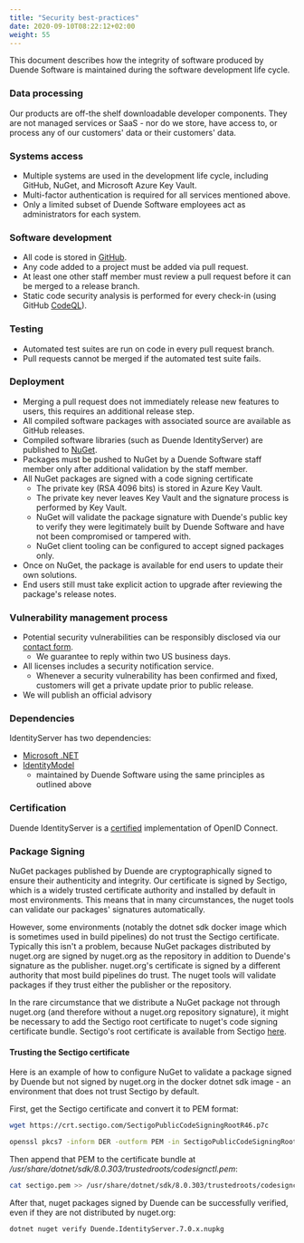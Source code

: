 ```yaml
---
title: "Security best-practices"
date: 2020-09-10T08:22:12+02:00
weight: 55
---
```


This document describes how the integrity of software produced by Duende Software is maintained during the software development life cycle.

### Data processing
Our products are off-the shelf downloadable developer components. They are not managed services or SaaS - nor do we store, have access to, or process any of our customers' data or their customers' data.

### Systems access

* Multiple systems are used in the development life cycle, including GitHub, NuGet, and Microsoft Azure Key Vault.
* Multi-factor authentication is required for all services mentioned above.
* Only a limited subset of Duende Software employees act as administrators for each system.


### Software development

* All code is stored in [GitHub](https://github.com/duendesoftware).
* Any code added to a project must be added via pull request.
* At least one other staff member must review a pull request before it can be merged to a release branch.
* Static code security analysis is performed for every check-in (using GitHub [CodeQL](https://codeql.github.com/)).


### Testing

* Automated test suites are run on code in every pull request branch.
* Pull requests cannot be merged if the automated test suite fails.


### Deployment

* Merging a pull request does not immediately release new features to users, this requires an additional release step.
* All compiled software packages with associated source are available as GitHub releases.
* Compiled software libraries (such as Duende IdentityServer) are published to [NuGet](https://www.nuget.org/).
* Packages must be pushed to NuGet by a Duende Software staff member only after additional validation by the staff member.
* All NuGet packages are signed with a code signing certificate
   * The private key (RSA 4096 bits) is stored in Azure Key Vault. 
   * The private key never leaves Key Vault and the signature process is performed by Key Vault.
   * NuGet will validate the package signature with Duende's public key to verify they were legitimately built by Duende Software and have not been compromised or tampered with.
   * NuGet client tooling can be configured to accept signed packages only.
* Once on NuGet, the package is available for end users to update their own solutions.
* End users still must take explicit action to upgrade after reviewing the package's release notes.

### Vulnerability management process

* Potential security vulnerabilities can be responsibly disclosed via our [contact form](https://duendesoftware.com/contact).
   * We guarantee to reply within two US business days.
* All licenses includes a security notification service.
   * Whenever a security vulnerability has been confirmed and fixed, customers will get a private update prior to public release.
* We will publish an official advisory

### Dependencies

IdentityServer has two dependencies:

* [Microsoft .NET](https://dot.net)
* [IdentityModel](https://github.com/IdentityModel)
   * maintained by Duende Software using the same principles as outlined above

### Certification

Duende IdentityServer is a [certified](https://openid.net/certification/) implementation of OpenID Connect.

### Package Signing

NuGet packages published by Duende are cryptographically signed to ensure their
authenticity and integrity. Our certificate is signed by Sectigo, which is a widely
trusted certificate authority and installed by default in most environments. This means
that in many circumstances, the nuget tools can validate our packages' signatures
automatically.

However, some environments (notably the dotnet sdk docker image which is sometimes used in
build pipelines) do not trust the Sectigo certificate. Typically this isn't a problem,
because NuGet packages distributed by nuget.org are signed by nuget.org as the repository
in addition to Duende's signature as the publisher. nuget.org's certificate is signed by a
different authority that most build pipelines do trust. The nuget tools will validate
packages if they trust either the publisher or the repository.

In the rare circumstance that we distribute a NuGet package not through nuget.org (and
therefore without a nuget.org repository signature), it might be necessary to add the
Sectigo root certificate to nuget's code signing certificate bundle. Sectigo's root
certificate is available from Sectigo
[here](https://crt.sectigo.com/SectigoPublicCodeSigningRootR46.p7c).

#### Trusting the Sectigo certificate
Here is an example of how to configure NuGet to validate a package signed by Duende but
not signed by nuget.org in the docker dotnet sdk image - an environment that does not
trust Sectigo by default.

First, get the Sectigo certificate and convert it to PEM format:
```sh
wget https://crt.sectigo.com/SectigoPublicCodeSigningRootR46.p7c

openssl pkcs7 -inform DER -outform PEM -in SectigoPublicCodeSigningRootR46.p7c -print_certs -out sectigo.pem
```
Then append that PEM to the certificate bundle at */usr/share/dotnet/sdk/8.0.303/trustedroots/codesignctl.pem*:
```sh
cat sectigo.pem >> /usr/share/dotnet/sdk/8.0.303/trustedroots/codesignctl.pem
```
After that, nuget packages signed by Duende can be successfully verified, even if they are not distributed by nuget.org:
```sh
dotnet nuget verify Duende.IdentityServer.7.0.x.nupkg
```
